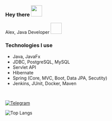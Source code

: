 <h3>Hey there <img src="https://user-images.githubusercontent.com/72043323/139587666-1123b5e0-b859-44e2-a0fe-4c3f33f6e986.gif" width="35" height="35"/></h3>

Alex, Java Developer <img scr="https://user-images.githubusercontent.com/72043323/139587915-a3d517e4-cd15-4442-9a57-00d838be247a.gif" width="35" height="35"/><br>
  
### Technologies I use

- Java, JavaFx
- JDBC, PostgreSQL, MySQL
- Servlet API
- Hibernate
- Spring (Core, MVC, Boot, Data JPA, Secutity)
- Jenkins, JUnit, Docker, Maven

<br>

[![Telegram](https://img.shields.io/badge/Telegram-blue.svg?style=flat-square&logo=telegram)](https://t.me/uzing_s)

![Top Langs](https://github-readme-stats.vercel.app/api/top-langs/?username=overpathz&layout=compact)
